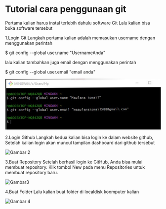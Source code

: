 # Tutorial cara penggunaan git

Pertama kalian harus instal terlebih dahulu software Git Lalu kalian bisa buka software tersebut

1.Login Git
Langkah pertama kalian adalah memasukan username dengan menggunakan perintah

$ git config --global user.name "UsernameAnda"

lalu kalian tambahkan juga email dengan menggunakan perintah

$ git config --global user.email "email anda"


![Gambar 1](screenshot/ss1.png)

2.Login Github
Langkah kedua kalian bisa login ke dalam website github, Setelah kalian login akan muncul tampilan dashboard dari github tersebut

![Gambar 2](screenshot/ss3.png)

3.Buat Repository
Setelah berhasil login ke GitHub, Anda bisa mulai membuat repository. Klik tombol New pada menu Repositories untuk membuat repository baru.

![Gambar3](screenshot/ss4.png)

4.Buat Folder
Lalu kalian buat folder di localdisk koomputer kalian

![Gambar 4](screenshot/ss5.png)
